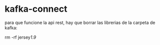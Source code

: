 # kafka-connect

para que funcione la api rest, hay que borrar las librerias de la carpeta de kafka:

rm -rf jersey*1.9*

